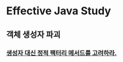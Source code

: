 # Effective Java Study
## 객체 생성자 파괴
### [생성자 대신 정적 팩터리 메서드를 고려하라.](https://github.com/kibongcoders/effective_java_study/blob/main/src/main/java/com/kibong/effective_java_study/creating_destroying_objects/static_factory_method/StaticFactoryMethod.md)
